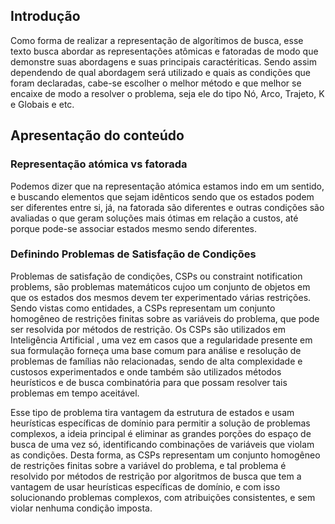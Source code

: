 ## Introdução

Como forma de realizar a representação de algorítimos de busca, esse texto busca abordar as representações atômicas e fatoradas de modo que demonstre suas abordagens e suas principais caractériticas. Sendo assim dependendo de qual abordagem será utilizado e quais as condições que foram declaradas, cabe-se escolher o melhor método e que melhor se encaixe de modo a resolver o problema, seja ele do tipo Nó, Arco, Trajeto, K e Globais e etc.


## Apresentação do conteúdo 

###	Representação atómica vs fatorada

Podemos dizer que na representação atómica estamos indo em um sentido, e buscando elementos que sejam idênticos sendo que os estados podem ser diferentes entre si,  já, na fatorada são diferentes e outras condições são avaliadas o que geram soluções mais ótimas em relação a  custos, até porque pode-se associar estados mesmo sendo diferentes.

### Definindo Problemas de Satisfação de Condições

Problemas de satisfação de condições, CSPs ou constraint notification problems,  são problemas matemáticos cujoo um conjunto de objetos em que os estados dos mesmos devem ter experimentado várias restrições. Sendo vistas como entidades, a CSPs representam  um conjunto homogêneo de restrições finitas sobre as variáveis do problema, que pode ser resolvida por métodos de restrição. Os CSPs são utilizados em Inteligência Artificial , uma vez em casos que a regularidade presente em sua formulação forneça uma base comum para análise e resolução de problemas de famílias não relacionadas, sendo de alta complexidade e custosos experimentados e onde também são utilizados métodos heurísticos e de busca combinatória para que possam resolver tais problemas em tempo aceitável. 

Esse tipo de problema tira vantagem da estrutura de estados e usam heurísticas específicas de domínio para permitir a solução de problemas complexos,  a ideia principal é eliminar as grandes porções do espaço de busca de uma vez só, identificando combinações de variáveis que violam as condições. Desta forma, as CSPs representam  um conjunto homogêneo de restrições finitas sobre a variável do problema, e tal problema é resolvido por métodos de restrição  por algoritmos de busca que tem a vantagem de usar heurísticas específicas de domínio, e com isso solucionando problemas complexos, com atribuições consistentes, e sem violar nenhuma condição imposta.
